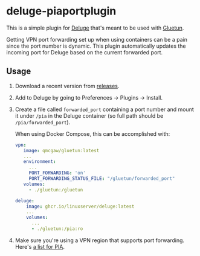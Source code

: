 # deluge-piaportplugin

This is a simple plugin for [Deluge](https://www.deluge-torrent.org/) that's meant to be used with [Gluetun](https://github.com/qdm12/gluetun).

Getting VPN port forwarding set up when using containers can be a pain since the port number is dynamic. This plugin automatically updates the incoming port for Deluge based on the current forwarded port.

## Usage

1. Download a recent version from [releases](https://github.com/fluver/deluge-piaportplugin/releases).
2. Add to Deluge by going to Preferences -> Plugins -> Install.
3. Create a file called `forwarded_port` containing a port number and mount it under `/pia` in the Deluge container (so full path should be `/pia/forwarded_port`).

	When using Docker Compose, this can be accomplished with:

	```yaml
	vpn:
	   image: qmcgaw/gluetun:latest
	   ...
	   environment:
	     ...
	     PORT_FORWARDING: 'on'
	     PORT_FORWARDING_STATUS_FILE: "/gluetun/forwarded_port"
	   volumes:
	     - ./gluetun:/gluetun

	deluge:
	    image: ghcr.io/linuxserver/deluge:latest
	    ...
	    volumes:
	      ...
	      - ./gluetun:/pia:ro
	```

4. Make sure you're using a VPN region that supports port forwarding. Here's [a list for PIA](https://www.privateinternetaccess.com/pages/client-support/#portforward).

